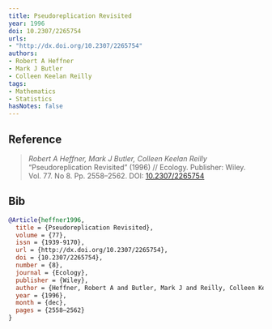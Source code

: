 ```yaml
---
title: Pseudoreplication Revisited
year: 1996
doi: 10.2307/2265754
urls:
- "http://dx.doi.org/10.2307/2265754"
authors:
- Robert A Heffner
- Mark J Butler
- Colleen Keelan Reilly
tags:
- Mathematics
- Statistics
hasNotes: false
---
```


## Reference

> <i>Robert A Heffner, Mark J Butler, Colleen Keelan Reilly</i> “Pseudoreplication Revisited” (1996) // Ecology. Publisher: Wiley. Vol.&nbsp;77. No&nbsp;8. Pp.&nbsp;2558–2562. DOI:&nbsp;<a href='https://doi.org/10.2307/2265754'>10.2307/2265754</a>

## Bib

```bib
@Article{heffner1996,
  title = {Pseudoreplication Revisited},
  volume = {77},
  issn = {1939-9170},
  url = {http://dx.doi.org/10.2307/2265754},
  doi = {10.2307/2265754},
  number = {8},
  journal = {Ecology},
  publisher = {Wiley},
  author = {Heffner, Robert A and Butler, Mark J and Reilly, Colleen Keelan},
  year = {1996},
  month = {dec},
  pages = {2558–2562}
}
```
